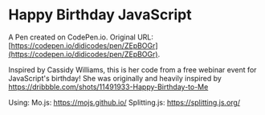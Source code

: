 # Happy Birthday JavaScript

A Pen created on CodePen.io. Original URL: [https://codepen.io/didicodes/pen/ZEpBOGr](https://codepen.io/didicodes/pen/ZEpBOGr).

Inspired by Cassidy Williams, this is her code from a free webinar event for JavaScript's birthday! She was originally and heavily inspired by https://dribbble.com/shots/11491933-Happy-Birthday-to-Me

Using:
Mo.js: https://mojs.github.io/ Splitting.js: https://splitting.js.org/
